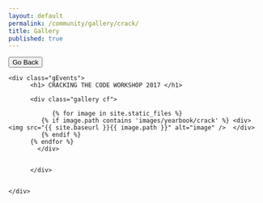 ```yaml
---
layout: default
permalink: /community/gallery/crack/
title: Gallery
published: true
---
```



<button class="backButton" onclick="location.href='{{ site.baseurl }}/community/gallery/'" type="button">
    Go Back </button>


  <div class='content-wrap'>

    <div class="gEvents">
          <h1> CRACKING THE CODE WORKSHOP 2017 </h1>

          <div class="gallery cf">

                {% for image in site.static_files %}
             {% if image.path contains 'images/yearbook/crack' %} <div><img src="{{ site.baseurl }}{{ image.path }}" alt="image" />  </div>
             {% endif %}
          {% endfor %}
            </div>


          </div>


    </div>
